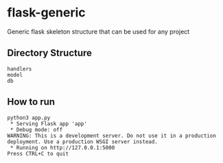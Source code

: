 # flask-generic
Generic flask skeleton structure that can be used for any project

## Directory Structure
```
handlers
model
db
```

## How to run

```commandline
python3 app.py 
 * Serving Flask app 'app'
 * Debug mode: off
WARNING: This is a development server. Do not use it in a production deployment. Use a production WSGI server instead.
 * Running on http://127.0.0.1:5000
Press CTRL+C to quit
```




